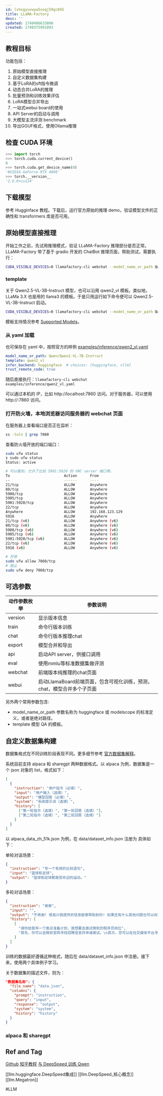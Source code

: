 ```yaml
---
id: lvhxgyuvwyw5soqj59gc045
title: LLaMA-Factory
desc: ''
updated: 1740406633800
created: 1740375991093
---
```


## 教程目标

功能包括：
1. 原始模型直接推理
2. 自定义数据集构建
3. 基于LoRA的sft指令微调
4. 动态合并LoRA的推理
5. 批量预测和训练效果评估
6. LoRA模型合并导出
7. 一站式webui board的使用
8. API Server的启动与调用
9. 大模型主流评测 benchmark
10. 导出GGUF格式，使用Ollama推理

## 检查 CUDA 环境

```py
>>> import torch
>>> torch.cuda.current_device()
0
>>> torch.cuda.get_device_name(0)
'NVIDIA GeForce RTX 4090'
>>> torch.__version__
'2.6.0+cu124'
```

## 下载模型

参考 Hugginface 教程。下载后，运行官方原始的推理 demo，验证模型文件的正确性和 transformers 库是否可用。

## 原始模型直接推理

开始工作之前，先试用推理模式，验证 LLaMA-Factory 推理部分是否正常。LLaMA-Factory 带了基于 gradio 开发的 ChatBot 推理页面，帮助测试，需要执行：

```bash
CUDA_VISIBLE_DEVICES=0 llamafactory-cli webchat --model_name_or_path Qwen/Qwen2-VL-2B-Instruct --template qwen2_vl
```

### template

关于 Qwen2.5-VL-3B-Instruct 模型，也可以沿用 qwen2_vl 模板。类似地，LLaMa 3.X 也是用的 llama3 的模板。于是只用运行如下命令便可以 Qwen2.5-VL-3B-Instruct 启动。

```bash
CUDA_VISIBLE_DEVICES=0 llamafactory-cli webchat --model_name_or_path Qwen/Qwen2.5-VL-3B-Instruct --template qwen2_vl
```

模板支持情况参考 [Supported Models](https://github.com/hiyouga/LLaMA-Factory?tab=readme-ov-file#supported-models)。

### 从 yaml 加载

也可保存在 yaml 中，按照官方的样例 [examples/inference/qwen2_vl.yaml](https://github.com/hiyouga/LLaMA-Factory/blob/main/examples/inference/qwen2_vl.yaml)

```yaml
model_name_or_path: Qwen/Qwen2-VL-7B-Instruct
template: qwen2_vl
infer_backend: huggingface  # choices: [huggingface, vllm]
trust_remote_code: true
```

随后直接执行：`llamafactory-cli webchat examples/inference/qwen2_vl.yaml`

可以通过本机的 IP，比如 http://localhost:7860 访问。对于服务器，可以使用 http://<server addr>:7860 访问。

### 打开防火墙，本地浏览器访问服务器的 webchat 页面

在服务器上查看端口是否正在监听：

```bash
ss -tuln | grep 7860
```

查看防火墙开放的端口端口：

```bash
sudo ufw status
❯ sudo ufw status
Status: active

# 可以看到，允许了比如 5901:5920 的 VNC server 端口等。
To                         Action      From
--                         ------      ----
21/tcp                     ALLOW       Anywhere
80/tcp                     ALLOW       Anywhere
5908/tcp                   ALLOW       Anywhere
5905/tcp                   ALLOW       Anywhere
5901:5920/tcp              ALLOW       Anywhere
22/tcp                     ALLOW       Anywhere
Anywhere                   ALLOW       192.168.123.129
5916                       ALLOW       Anywhere
21/tcp (v6)                ALLOW       Anywhere (v6)
80/tcp (v6)                ALLOW       Anywhere (v6)
5908/tcp (v6)              ALLOW       Anywhere (v6)
5905/tcp (v6)              ALLOW       Anywhere (v6)
5901:5920/tcp (v6)         ALLOW       Anywhere (v6)
22/tcp (v6)                ALLOW       Anywhere (v6)
5916 (v6)                  ALLOW       Anywhere (v6)

# 开放
sudo ufw allow 7860/tcp
# 阻止
sudo ufw deny 7860/tcp
```

## 可选参数

|动作参数枚举|参数说明|
|---|---|
|version|显示版本信息|
|train|命令行版本训练|
|chat|命令行版本推理chat|
|export|模型合并和导出|
|api|启动API server，供接口调用|
|eval|使用mmlu等标准数据集做评测|
|webchat|前端版本纯推理的chat页面|
|webui|启动LlamaBoard前端页面，包含可视化训练，预测，chat，模型合并多个子页面|

另外两个常用参数包含:
- model_name_or_path 参数名称为 huggingface 或 modelscope 的标准定义，或者是绝对路径。
- template 模型 QA 的模板。



## 自定义数据集构建

数据集格式在不同训练阶段表现不同。更多细节参考 [官方数据集解释](https://github.com/hiyouga/LLaMA-Factory/blob/main/data/README_zh.md)。

系统目前支持 alpaca 和 sharegpt 两种数据格式。以 alpaca 为例，数据集是一个 json 对象的 list，格式如下：

```json
[
  {
    "instruction": "用户指令（必填）",
    "input": "用户输入（选填）",
    "output": "模型回答（必填）",
    "system": "系统提示词（选填）",
    "history": [
      ["第一轮指令（选填）", "第一轮回答（选填）"],
      ["第二轮指令（选填）", "第二轮回答（选填）"]
    ]
  }
]
```

以 alpaca_data_zh_51k.json 为例，在 data/dataset_info.json 注册为 具体如下：

单轮对话场景：

```json
{
  "instruction": "写一个有效的比较语句",
  "input": "篮球和足球",
  "output": "篮球和足球都是受欢迎的运动。"
}
```

多轮对话场景：

```json
{
  "instruction": "谢谢",
  "input": "",
  "output": "不用谢! 很高兴我提供的信息能够帮助到你! 如果还有什么其他问题也可以向我提问。",
  "history": [
    [
      "请你给我写一个面试准备计划，我想要去面试微软的程序员岗位",
      "首先，你可以去微软官网寻找招聘信息并申请面试。\n其次，您可以在社交媒体平台寻找微软公司对程序员的面试问题，并做好准备。\n最后，您可以自己对面试过程进行模拟，熟悉话题并减少紧张感。\n我希望你能面试成功。"
    ]
  ]
}
```

训练的数据最好遵循这种格式，随后在 data/dataset_info.json 中注册。接下来，使用两个具体例子学习。

关于数据集的描述文件，则为：

```json
"数据集名称": {
  "file_name": "data.json",
  "columns": {
    "prompt": "instruction",
    "query": "input",
    "response": "output",
    "system": "system",
    "history": "history"
  }
}
```

### alpaca 和 sharegpt

## Ref and Tag
[Github](https://github.com/hiyouga/LLaMA-Factory)
[知乎教程](https://zhuanlan.zhihu.com/p/695287607)
[与 DeepSpeed 训练 Qwen](https://zhuanlan.zhihu.com/p/714707824)

[[llm.huggingface.DeepSpeed集成]]
[[llm.DeepSpeed_核心概念]]
[[llm.Megatron]]

#LLM
 